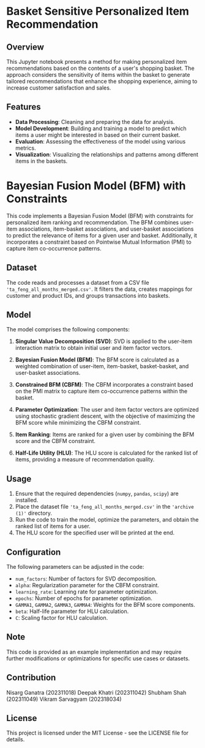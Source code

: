 
# Basket Sensitive Personalized Item Recommendation

## Overview
This Jupyter notebook presents a method for making personalized item recommendations based on the contents of a user's shopping basket. The approach considers the sensitivity of items within the basket to generate tailored recommendations that enhance the shopping experience, aiming to increase customer satisfaction and sales.

## Features
- **Data Processing**: Cleaning and preparing the data for analysis.
- **Model Development**: Building and training a model to predict which items a user might be interested in based on their current basket.
- **Evaluation**: Assessing the effectiveness of the model using various metrics.
- **Visualization**: Visualizing the relationships and patterns among different items in the baskets.

# Bayesian Fusion Model (BFM) with Constraints

This code implements a Bayesian Fusion Model (BFM) with constraints for personalized item ranking and recommendation. The BFM combines user-item associations, item-basket associations, and user-basket associations to predict the relevance of items for a given user and basket. Additionally, it incorporates a constraint based on Pointwise Mutual Information (PMI) to capture item co-occurrence patterns.

## Dataset

The code reads and processes a dataset from a CSV file `'ta_feng_all_months_merged.csv'`. It filters the data, creates mappings for customer and product IDs, and groups transactions into baskets.

## Model

The model comprises the following components:

1. **Singular Value Decomposition (SVD)**: SVD is applied to the user-item interaction matrix to obtain initial user and item factor vectors.

2. **Bayesian Fusion Model (BFM)**: The BFM score is calculated as a weighted combination of user-item, item-basket, basket-basket, and user-basket associations.

3. **Constrained BFM (CBFM)**: The CBFM incorporates a constraint based on the PMI matrix to capture item co-occurrence patterns within the basket.

4. **Parameter Optimization**: The user and item factor vectors are optimized using stochastic gradient descent, with the objective of maximizing the BFM score while minimizing the CBFM constraint.

5. **Item Ranking**: Items are ranked for a given user by combining the BFM score and the CBFM constraint.

6. **Half-Life Utility (HLU)**: The HLU score is calculated for the ranked list of items, providing a measure of recommendation quality.

## Usage

1. Ensure that the required dependencies (`numpy`, `pandas`, `scipy`) are installed.
2. Place the dataset file `'ta_feng_all_months_merged.csv'` in the `'archive (1)'` directory.
3. Run the code to train the model, optimize the parameters, and obtain the ranked list of items for a user.
4. The HLU score for the specified user will be printed at the end.

## Configuration

The following parameters can be adjusted in the code:

- `num_factors`: Number of factors for SVD decomposition.
- `alpha`: Regularization parameter for the CBFM constraint.
- `learning_rate`: Learning rate for parameter optimization.
- `epochs`: Number of epochs for parameter optimization.
- `GAMMA1`, `GAMMA2`, `GAMMA3`, `GAMMA4`: Weights for the BFM score components.
- `beta`: Half-life parameter for HLU calculation.
- `C`: Scaling factor for HLU calculation.

## Note

This code is provided as an example implementation and may require further modifications or optimizations for specific use cases or datasets.
## Contribution    
Nisarg Ganatra		(202311018)
Deepak Khatri		(202311042)
Shubham Shah		(202311049)
Vikram Sarvagyam	(202318034)


## License
This project is licensed under the MIT License - see the LICENSE file for details.
